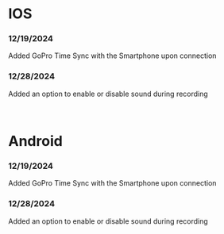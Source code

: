 # IOS
### 12/19/2024
<p>Added GoPro Time Sync with the Smartphone upon connection </p>

### 12/28/2024
<p>Added an option to enable or disable sound during recording </p>

<br>

# Android
### 12/19/2024
<p>Added GoPro Time Sync with the Smartphone upon connection </p>

### 12/28/2024
<p>Added an option to enable or disable sound during recording </p>

